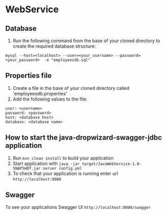 # WebService

Database
---
1. Run the following command from the base of your cloned directory to create the required database structure:
```
mysql --host=<localhost> --user=<your_username> --password=<your_password>  -e "employeesdb.sql"
```

Properties file
---
1. Create a file in the base of your cloned directory called 'employeesdb.properties'
1. Add the following values to the file:
```
user: <username>
password: <password>
host: <database host>
database: <database name>
```

How to start the java-dropwizard-swagger-jdbc application
---

1. Run `mvn clean install` to build your application
1. Start application with `java -jar target/JavaWebService-1.0-SNAPSHOT.jar server config.yml`
1. To check that your application is running enter url `http://localhost:8080`

Swagger
---

To see your applications Swagger UI `http://localhost:8080/swagger`
